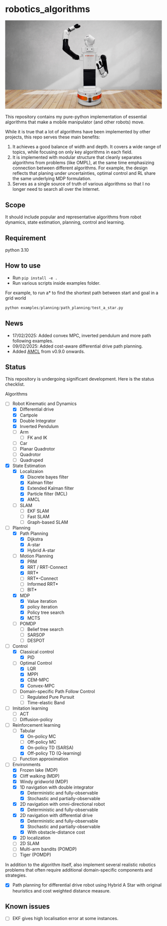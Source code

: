 # robotics_algorithms

![logo](/doc/TIAGo_05.jpg "logo")

This repository contains my pure-python implementation of essential algorithms that make a mobile manipulator (and other robots) move.

While it is true that a lot of algorithms have been implemented by other projects, this repo serves these main benefits:

1. It achieves a good balance of width and depth. It covers a wide range of topics, while focusing on only key algorithms in each field.
2. It is implemented with modular structure that cleanly separates algorithms from problems (like OMPL), at the same time emphasizing connection between different algorithms. For example, the design reflects that planing under uncertainties, optimal control and RL share the same underlying MDP formulation.
3. Serves as a single source of truth of various algorithms so that I no longer need to search all over the Internet.

## Scope

It should include popular and representative algorithms from robot dynamics, state estimation, planning, control and
learning.

## Requirement

python 3.10

## How to use

- Run `pip install -e .`
- Run various scripts inside examples folder.

For example, to run a\* to find the shortest path between start and goal in a grid world

```python
python examples/planning/path_planning/test_a_star.py
```

## News

- 17/02/2025: Added convex MPC, inverted pendulum and more path following examples.
- 09/02/2025: Added cost-aware differential drive path planning.
- Added [AMCL](https://docs.nav2.org/configuration/packages/configuring-amcl.html) from v0.9.0 onwards.

## Status

This repository is undergoing significant development. Here is the status checklist.

Algorithms

- [ ] Robot Kinematic and Dynamics
  - [x] Differential drive
  - [x] Cartpole
  - [x] Double Integrator
  - [x] Inverted Pendulum
  - [ ] Arm
    - [ ] FK and IK
  - [ ] Car
  - [ ] Planar Quadrotor
  - [ ] Quadrotor
  - [ ] Quadruped
- [x] State Estimation
  - [x] Localizaion
    - [x] Discrete bayes filter
    - [x] Kalman filter
    - [x] Extended Kalman filter
    - [x] Particle filter (MCL)
    - [x] AMCL
  - [ ] SLAM
    - [ ] EKF SLAM
    - [ ] Fast SLAM
    - [ ] Graph-based SLAM
- [ ] Planning
  - [x] Path Planning
    - [x] Dijkstra
    - [x] A-star
    - [x] Hybrid A-star
  - [ ] Motion Planning
    - [x] PRM
    - [x] RRT / RRT-Connect
    - [x] RRT\*
    - [ ] RRT\*-Connect
    - [ ] Informed RRT\*
    - [ ] BIT\*
  - [x] MDP
    - [x] Value iteration
    - [x] policy iteration
    - [x] Policy tree search
    - [x] MCTS
  - [ ] POMDP
    - [ ] Belief tree search
    - [ ] SARSOP
    - [ ] DESPOT
- [ ] Control
  - [x] Classical control
    - [x] PID
  - [ ] Optimal Control
    - [x] LQR
    - [x] MPPI
    - [x] CEM-MPC
    - [x] Convex-MPC
  - [ ] Domain-specific Path Follow Control
    - [ ] Regulated Pure Pursuit
    - [ ] Time-elastic Band
- [ ] Imitation learning
  - [ ] ACT
  - [ ] Diffusion-policy
- [ ] Reinforcement learning
  - [ ] Tabular
    - [x] On-policy MC
    - [ ] Off-policy MC
    - [x] On-policy TD (SARSA)
    - [x] Off-policy TD (Q-learning)
  - [ ] Function approximation
- [ ] Environments
  - [x] Frozen lake (MDP)
  - [x] Cliff walking (MDP)
  - [x] Windy gridworld (MDP)
  - [x] 1D navigation with double integrator
    - [x] Deterministic and fully-observable
    - [x] Stochastic and partially-observable
  - [x] 2D navigation with omni-directional robot
    - [x] Deterministic and fully-observable
  - [x] 2D navigation with differential drive
    - [x] Deterministic and fully-observable
    - [x] Stochastic and partially-observable
    - [x] With obstacle-distance cost
  - [x] 2D localization
  - [ ] 2D SLAM
  - [ ] Multi-arm bandits (POMDP)
  - [ ] Tiger (POMDP)

In addition to the algorithm itself, also implement several realistic robotics problems that often require additional
domain-specific components and strategies.

- [x] Path planning for differential drive robot using Hybrid A Star with original heuristics and cost weighted distance measure.

## Known issues

- [ ] EKF gives high localisation error at some instances.
